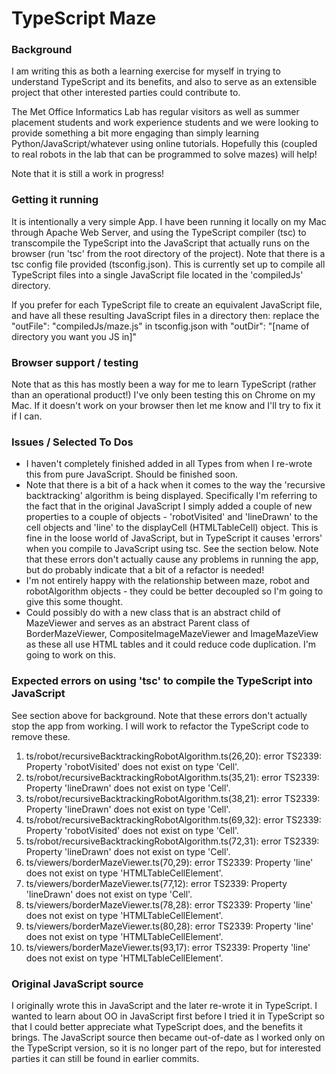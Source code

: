 # TypeScript Maze

### Background
I am writing this as both a learning exercise for myself in trying to understand TypeScript and its benefits, and also to serve as an extensible project that other interested parties could contribute to. 

The Met Office Informatics Lab has regular visitors as well as summer placement students and work experience students and we were looking to provide something a bit more engaging than simply learning Python/JavaScript/whatever using online tutorials. Hopefully this (coupled to real robots in the lab that can be programmed to solve mazes) will help!

Note that it is still a work in progress!

### Getting it running
It is intentionally a very simple App. I have been running it locally on my Mac through Apache Web Server, and using the TypeScript compiler (tsc) to transcompile the TypeScript into the JavaScript that actually runs on the browser (run 'tsc' from the root directory of the project). Note that there is a tsc config file provided (tsconfig.json). This is currently set up to compile all TypeScript files into a single JavaScript file located in the 'compiledJs' directory. 

If you prefer for each TypeScript file to create an equivalent JavaScript file, and have all these resulting JavaScript files in a directory then: replace the "outFile": "compiledJs/maze.js" in tsconfig.json with "outDir": "[name of directory you want you JS in]"

### Browser support / testing
Note that as this has mostly been a way for me to learn TypeScript (rather than an operational product!) I've only been testing this on Chrome on my Mac. If it doesn't work on your browser then let me know and I'll try to fix it if I can.

### Issues / Selected To Dos
* I haven't completely finished added in all Types from when I re-wrote this from pure JavaScript. Should be finished soon.
* Note that there is a bit of a hack when it comes to the way the 'recursive backtracking' algorithm is being displayed. Specifically I'm referring to the fact that in the original JavaScript I simply added a couple of new properties to a couple of objects - 'robotVisited' and 'lineDrawn' to the cell objects and 'line' to the displayCell (HTMLTableCell) object. This is fine in the loose world of JavaScript, but in TypeScript it causes 'errors' when you compile to JavaScript using tsc. See the section below. Note that these errors don't actually cause any problems in running the app, but do probably indicate that a bit of a refactor is needed!
* I'm not entirely happy with the relationship between maze, robot and robotAlgorithm objects - they could be better decoupled so I'm going to give this some thought.
* Could possibly do with a new class that is an abstract child of MazeViewer and serves as an abstract Parent class of BorderMazeViewer, CompositeImageMazeViewer and ImageMazeView as these all use HTML tables and it could reduce code duplication. I'm going to work on this.

### Expected errors on using 'tsc' to compile the TypeScript into JavaScript
See section above for background. Note that these errors don't actually stop the app from working. I will work to refactor the TypeScript code to remove these.

1. ts/robot/recursiveBacktrackingRobotAlgorithm.ts(26,20): error TS2339: Property 'robotVisited' does not exist on type 'Cell'.
2. ts/robot/recursiveBacktrackingRobotAlgorithm.ts(35,21): error TS2339: Property 'lineDrawn' does not exist on type 'Cell'.
3. ts/robot/recursiveBacktrackingRobotAlgorithm.ts(38,21): error TS2339: Property 'lineDrawn' does not exist on type 'Cell'.
4. ts/robot/recursiveBacktrackingRobotAlgorithm.ts(69,32): error TS2339: Property 'robotVisited' does not exist on type 'Cell'.
5. ts/robot/recursiveBacktrackingRobotAlgorithm.ts(72,31): error TS2339: Property 'lineDrawn' does not exist on type 'Cell'.
6. ts/viewers/borderMazeViewer.ts(70,29): error TS2339: Property 'line' does not exist on type 'HTMLTableCellElement'.
7. ts/viewers/borderMazeViewer.ts(77,12): error TS2339: Property 'lineDrawn' does not exist on type 'Cell'.
8. ts/viewers/borderMazeViewer.ts(78,28): error TS2339: Property 'line' does not exist on type 'HTMLTableCellElement'.
9. ts/viewers/borderMazeViewer.ts(80,28): error TS2339: Property 'line' does not exist on type 'HTMLTableCellElement'.
10. ts/viewers/borderMazeViewer.ts(93,17): error TS2339: Property 'line' does not exist on type 'HTMLTableCellElement'.


### Original JavaScript source
I originally wrote this in JavaScript and the later re-wrote it in TypeScript. I wanted to learn about OO in JavaScript first before I tried it in TypeScript so that I could better appreciate what TypeScript does, and the benefits it brings. The JavaScript source then became out-of-date as I worked only on the TypeScript version, so it is no longer part of the repo, but for interested parties it can still be found in earlier commits.
